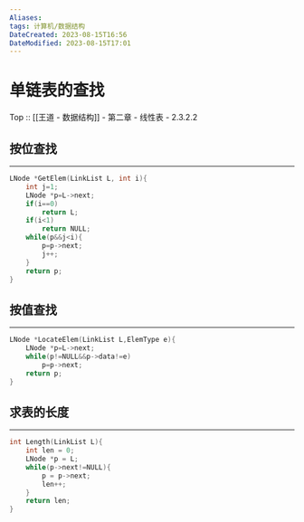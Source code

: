 ```yaml
---
Aliases: 
tags: 计算机/数据结构 
DateCreated: 2023-08-15T16:56
DateModified: 2023-08-15T17:01
---
```

# 单链表的查找

Top :: [[王道 - 数据结构]] - 第二章 - 线性表 - 2.3.2.2

## 按位查找
---

```cpp
LNode *GetElem(LinkList L, int i){
	int j=1;
	LNode *p=L->next;
	if(i==0)
		return L;
	if(i<1)
		return NULL;
	while(p&&j<i){
		p=p->next;
		j++;
	}
	return p;
}
```

## 按值查找
---

```cpp
LNode *LocateElem(LinkList L,ElemType e){
	LNode *p=L->next;
	while(p!=NULL&&p->data!=e)
		p=p->next;
	return p;
}
```

## 求表的长度
---

```cpp
int Length(LinkList L){
	int len = 0;
	LNode *p = L;
	while(p->next!=NULL){
		p = p->next;
		len++;
	}
	return len;
}
```
